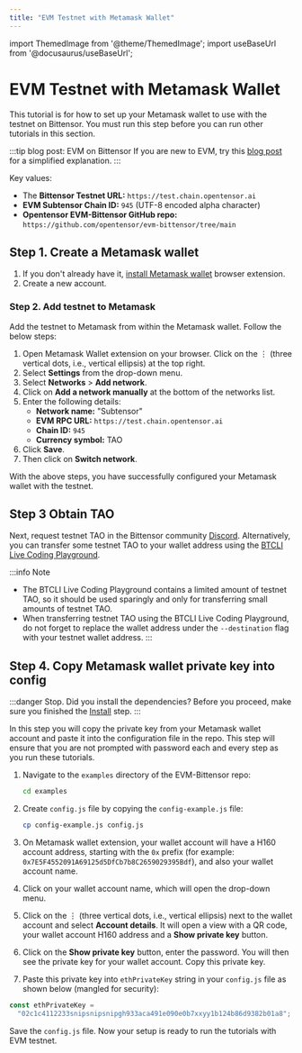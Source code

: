 ```yaml
---
title: "EVM Testnet with Metamask Wallet"
---
```


import ThemedImage from '@theme/ThemedImage';
import useBaseUrl from '@docusaurus/useBaseUrl';

# EVM Testnet with Metamask Wallet

This tutorial is for how to set up your Metamask wallet to use with the testnet on Bittensor. You must run this step before you can run other tutorials in this section.

:::tip blog post: EVM on Bittensor
If you are new to EVM, try this [blog post](https://blog.bittensor.com/evm-on-bittensor-draft-6f323e69aff7) for a simplified explanation.
:::

Key values:

- The **Bittensor Testnet URL:** `https://test.chain.opentensor.ai`
- **EVM Subtensor Chain ID:** `945` (UTF-8 encoded alpha character)
- **Opentensor EVM-Bittensor GitHub repo:** `https://github.com/opentensor/evm-bittensor/tree/main`

## Step 1. Create a Metamask wallet

1. If you don't already have it, [install Metamask wallet](https://metamask.io/download/) browser extension.
2. Create a new account.

### Step 2. Add testnet to Metamask

Add the testnet to Metamask from within the Metamask wallet. Follow the below steps:

1. Open Metamask Wallet extension on your browser. Click on the &#8942; (three vertical dots, i.e., vertical ellipsis) at the top right.
2. Select **Settings** from the drop-down menu.
3. Select **Networks** > **Add network**.
4. Click on **Add a network manually** at the bottom of the networks list.
5. Enter the following details:
   - **Network name:** "Subtensor"
   - **EVM RPC URL:** `https://test.chain.opentensor.ai`
   - **Chain ID:** `945`
   - **Currency symbol:** TAO
6. Click **Save**.
7. Then click on **Switch network**.

With the above steps, you have successfully configured your Metamask wallet with the testnet.

## Step 3 Obtain TAO

Next, request testnet TAO in the Bittensor community [Discord](https://discord.com/channels/799672011265015819/1107738550373454028/threads/1331693251589312553). Alternatively, you can transfer some testnet TAO to your wallet address using the [BTCLI Live Coding Playground](../btcli/btcli-playground.md#transfer).

:::info Note

- The BTCLI Live Coding Playground contains a limited amount of testnet TAO, so it should be used sparingly and only for transferring small amounts of testnet TAO.
- When transferring testnet TAO using the BTCLI Live Coding Playground, do not forget to replace the wallet address under the `--destination` flag with your testnet wallet address.
  :::

## Step 4. Copy Metamask wallet private key into config

:::danger Stop. Did you install the dependencies?
Before you proceed, make sure you finished the [Install](./install.md) step.
:::

In this step you will copy the private key from your Metamask wallet account and paste it into the configuration file in the repo. This step will ensure that you are not prompted with password each and every step as you run these tutorials.

1. Navigate to the `examples` directory of the EVM-Bittensor repo:

   ```bash
   cd examples
   ```

2. Create `config.js` file by copying the `config-example.js` file:

   ```bash
   cp config-example.js config.js
   ```

3. On Metamask wallet extension, your wallet account will have a H160 account address, starting with the `0x` prefix (for example: `0x7E5F4552091A69125d5DfCb7b8C2659029395Bdf`), and also your wallet account name.
4. Click on your wallet account name, which will open the drop-down menu.
5. Click on the &#8942; (three vertical dots, i.e., vertical ellipsis) next to the wallet account and select **Account details**. It will open a view with a QR code, your wallet account H160 address and a **Show private key** button.
6. Click on the **Show private key** button, enter the password. You will then see the private key for your wallet account. Copy this private key.
7. Paste this private key into `ethPrivateKey` string in your `config.js` file as shown below (mangled for security):

```javascript
const ethPrivateKey =
  "02c1c4112233snipsnipsnipgh933aca491e090e0b7xxyy1b124b86d9382b01a8";
```

Save the `config.js` file. Now your setup is ready to run the tutorials with EVM testnet.
